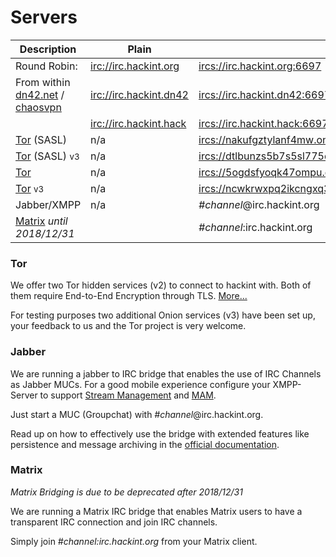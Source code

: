 # Servers
| Description                          | Plain                     | TLS (recommended)                                       |
|--------------------------------------|---------------------------|---------------------------------------------------------|
| Round Robin:                         | <irc://irc.hackint.org>   | <ircs://irc.hackint.org:6697>                           |
| From within [dn42.net] / [chaosvpn]  | <irc://irc.hackint.dn42>  | <ircs://irc.hackint.dn42:6697>                          |
|                                      | <irc://irc.hackint.hack>  | <ircs://irc.hackint.hack:6697>                          |
| [Tor] (SASL)                         | n/a                       | <ircs://nakufgztylanf4mw.onion:6697>                    |
| [Tor] (SASL) <small>v3</small>       | n/a                       | <ircs://dtlbunzs5b7s5sl775quwezleyeplxzicdoh3cnhm7feolxmkfd42nqd.onion:6697> |
| [Tor]                                | n/a                       | <ircs://5ogdsfyoqk47ompu.onion:6697>                    |
| [Tor] <small>v3</small >             | n/a                       | <ircs://ncwkrwxpq2ikcngxq3dy2xctuheniggtqeibvgofixpzvrwpa77tozqd.onion:6697> |
| Jabber/XMPP                          | n/a                       | *#channel*@irc.hackint.org                              |
| [Matrix] *until 2018/12/31*          |                           | *#channel*:irc.hackint.org                              |

### Tor

We offer two Tor hidden services (v2) to connect to hackint with. Both of them require End-to-End Encryption through TLS. [More...](connect#Tor)

For testing purposes two additional Onion services (v3) have been set up, your feedback to us and the Tor project is very welcome.

### Jabber

We are running a jabber to IRC bridge that enables the use of IRC Channels as Jabber MUCs. For a good mobile experience configure your XMPP-Server to support [Stream Management](https://xmpp.org/extensions/xep-0198.html) and [MAM](https://xmpp.org/extensions/xep-0313.html).


Just start a MUC (Groupchat) with *#channel*@irc.hackint.org.

Read up on how to effectively use the bridge with extended features like persistence and message archiving in the [official documentation](https://doc.biboumi.louiz.org/user.html).

### Matrix

*Matrix Bridging is due to be deprecated after 2018/12/31*

We are running a Matrix IRC bridge that enables Matrix users to have a transparent IRC connection and join IRC channels.

Simply join *#channel:irc.hackint.org* from your Matrix client.

[dn42.net]: https://dn42.net
[chaosvpn]: https://wiki.hamburg.ccc.de/ChaosVPN
[Tor]: https://www.torproject.org/
[Matrix]: https://matrix.org
